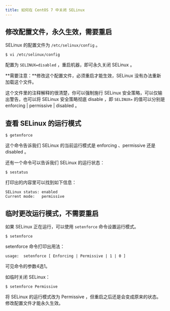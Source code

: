 ```yaml
---
title: 如何在 CentOS 7 中关闭 SELinux
---
```


## 修改配置文件，永久生效，需要重启

SELinux 的配置文件为 `/etc/selinux/config` 。

    $ vi /etc/selinux/config

配置为 `SELINUX=disabled` ，重启机器，即可永久关闭 SELinux 。

**需要注意：**修改这个配置文件，必须重启才能生效，SELinux 没有办法重新加载这个文件。

这个文件里的注释解释的很清楚，你可以强制施行 SELinux 安全策略，可以仅输出警告，也可以将 SELinux 安全策略彻底 disable ，即 `SELINUX=` 的值可以分别是 enforcing | permissive | disabled 。

## 查看 SELinux 的运行模式

    $ getenforce

这个命令告诉我们 SELinux 的当前运行模式是 enforcing 、permissive 还是 disabled 。

还有一个命令可以告诉我们 SELinux 的运行状态：

    $ sestatus

打印出的内容里可以找到如下信息：

    SELinux status: enabled
    Current mode:   permissive

## 临时更改运行模式，不需要重启

如果 SELinux 正在运行，可以使用 `setenforce` 命令设置运行模式。

    $ setenforce

setenforce 命令打印出用法：

    usage:  setenforce [ Enforcing | Permissive | 1 | 0 ]

可见命令的参数4选1。

如临时关闭 SELinux：

    $ setenforce Permissive

将 SELinux 的运行模式改为 Permissive ，但重启之后还是会变成原来的状态。修改配置文件才能永久生效。
